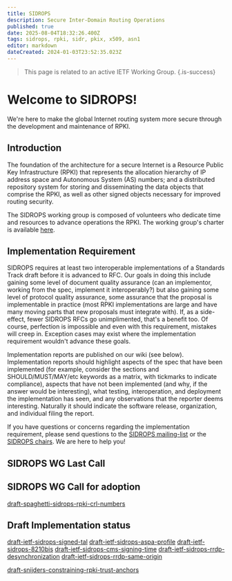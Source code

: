 ```yaml
---
title: SIDROPS
description: Secure Inter-Domain Routing Operations
published: true
date: 2025-08-04T18:32:26.400Z
tags: sidrops, rpki, sidr, pkix, x509, asn1
editor: markdown
dateCreated: 2024-01-03T23:52:35.023Z
---
```


> This page is related to an active IETF Working Group.
{.is-success}
# Welcome to SIDROPS!

We're here to make the global Internet routing system more secure through the development and maintenance of RPKI.

## Introduction

The foundation of the architecture for a secure Internet is a Resource Public Key Infrastructure (RPKI) that represents the allocation hierarchy of IP address space and Autonomous System (AS) numbers; and a distributed repository system for storing and disseminating the data objects that comprise the RPKI, as well as other signed objects necessary for improved routing security.

The SIDROPS working group is composed of volunteers who dedicate time and resources to advance operations the RPKI. The working group's charter is available [here](https://datatracker.ietf.org/wg/sidrops/about/).

## Implementation Requirement

SIDROPS requires at least two interoperable implementations of a Standards Track draft before it is advanced to RFC. Our goals in doing this include gaining some level of document quality assurance (can an implementor, working from the spec, implement it interoperably?) but also gaining some level of protocol quality assurance, some assurance that the proposal is implementable in practice (most RPKI implementations are large and have many moving parts that new proposals must integrate with). If, as a side-effect, fewer SIDROPS RFCs go unimplimented, that's a benefit too. Of course, perfection is impossible and even with this requirement, mistakes will creep in. Exception cases may exist where the implementation requirement wouldn't advance these goals.

Implementation reports are published on our wiki (see below). Implementation reports should highlight aspects of the spec that have been implemented (for example, consider the sections and SHOULD/MUST/MAY/etc keywords as a matrix, with tickmarks to indicate compliance), aspects that have not been implemented (and why, if the answer would be interesting), what testing, interoperation, and deployment the implementation has seen, and any observations that the reporter deems interesting. Naturally it should indicate the software release, organization, and individual filing the report.

If you have questions or concerns regarding the implementation requirement, please send questions to the [SIDROPS mailing-list](https://www.ietf.org/mailman/listinfo/sidrops) or the [SIDROPS chairs](mailto:sidrops-chairs@ietf.org). We are here to help you!

## SIDROPS WG Last Call


## SIDROPS WG Call for adoption

[draft-spaghetti-sidrops-rpki-crl-numbers](/group/sidrops/draft-spaghetti-sidrops-rpki-crl-numbers)

## Draft Implementation status

[draft-ietf-sidrops-signed-tal](/group/sidrops/draft-ietf-sidrops-signed-tal)
[draft-ietf-sidrops-aspa-profile](/group/sidrops/draft-ietf-sidrops-aspa-profile)
[draft-ietf-sidrops-8210bis](/group/sidrops/draft-ietf-sidrops-8210bis)
[draft-ietf-sidrops-cms-signing-time](draft-ietf-sidrops-cms-signing-time)
[draft-ietf-sidrops-rrdp-desynchronization](/group/sidrops/draft-ietf-sidrops-rrdp-desynchronization)
[draft-ietf-sidrops-rrdp-same-origin](/group/sidrops/draft-ietf-sidrops-rrdp-same-origin)

[draft-snijders-constraining-rpki-trust-anchors](/group/sidrops/draft-snijders-constraining-rpki-trust-anchors)